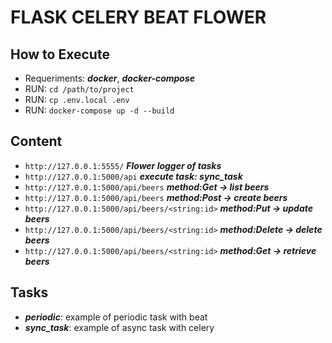 # FLASK CELERY BEAT FLOWER

## How to Execute

-   Requeriments: ***docker***, ***docker-compose***
-   RUN: `cd /path/to/project`
-   RUN: `cp .env.local .env`
-   RUN: `docker-compose up -d --build`

## Content

-   `http://127.0.0.1:5555/` ***Flower logger of tasks***
-   `http://127.0.0.1:5000/api` ***execute task: sync_task***
-   `http://127.0.0.1:5000/api/beers` ***method:Get -> list beers***
-   `http://127.0.0.1:5000/api/beers` ***method:Post -> create beers***
-   `http://127.0.0.1:5000/api/beers/<string:id>` ***method:Put -> update beers***
-   `http://127.0.0.1:5000/api/beers/<string:id>` ***method:Delete -> delete beers***
-   `http://127.0.0.1:5000/api/beers/<string:id>` ***method:Get -> retrieve beers***


## Tasks

-   ***periodic***: example of periodic task with beat
-   ***sync_task***: example of async task with celery
